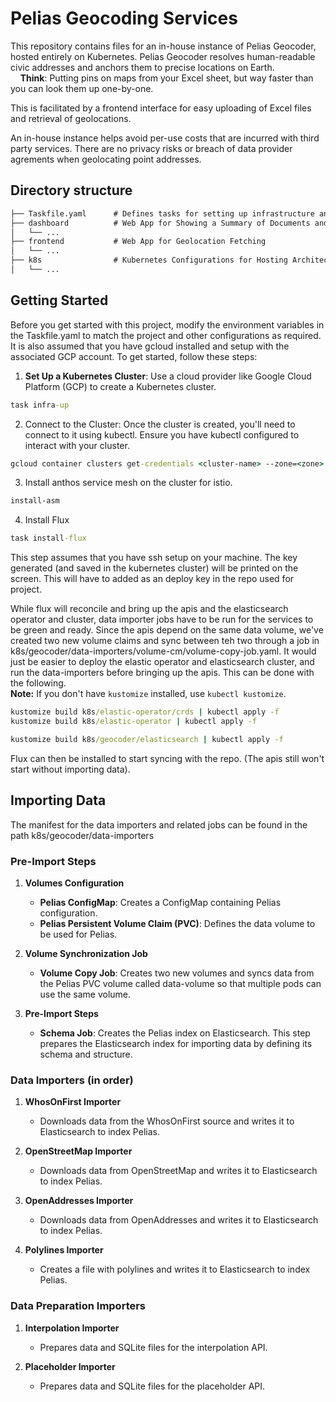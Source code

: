 # Pelias Geocoding Services

This repository contains files for an in-house instance of Pelias Geocoder, hosted entirely on Kubernetes. Pelias Geocoder resolves human-readable civic addresses and anchors them to precise locations on Earth.  
&nbsp;&nbsp;&nbsp;&nbsp;**Think**: Putting pins on maps from your Excel sheet, but way faster than you can look them up one-by-one.  

This is facilitated by a frontend interface for easy uploading of Excel files and retrieval of geolocations.

An in-house instance helps avoid per-use costs that are incurred with third party services. There are no privacy risks or breach of data provider agrements when geolocating point addresses. 

## Directory structure

```cmd
├── Taskfile.yaml      # Defines tasks for setting up infrastructure and configuring services
├── dashboard          # Web App for Showing a Summary of Documents and Elasticsearch (ES) Cluster Details, Including Status
│   └── ...
├── frontend           # Web App for Geolocation Fetching
│   └── ...
├── k8s                # Kubernetes Configurations for Hosting Architecture and Data Importing
│   └── ...
```

## Getting Started

Before you get started with this project, modify the environment variables in the Taskfile.yaml to match the project and other configurations as required. It is also assumed that you have gcloud installed and setup with the associated GCP account. 
To get started, follow these steps:

1. **Set Up a Kubernetes Cluster**: Use a cloud provider like Google Cloud Platform (GCP) to create a Kubernetes cluster.   
```cmd
task infra-up
```

2. Connect to the Cluster: Once the cluster is created, you'll need to connect to it using kubectl. Ensure you have kubectl configured to interact with your cluster.

```cmd
gcloud container clusters get-credentials <cluster-name> --zone=<zone>
```

3. Install anthos service mesh on the cluster for istio. 
```cmd
install-asm
```

4. Install Flux  
```cmd 
task install-flux
```  
This step assumes that you have ssh setup on your machine. The key generated (and saved in the kubernetes cluster) will be printed on the screen. This will have to added as an deploy key in the repo used for project.

While flux will reconcile and bring up the apis and the elasticsearch operator and cluster, data importer jobs have to be run for the services to be green and ready. Since the apis depend on the same data volume, we've created two new volume claims and sync between teh two through a job in k8s/geocoder/data-importers/volume-cm/volume-copy-job.yaml. It would just be easier to deploy the elastic operator and elasticsearch cluster, and run the data-importers before bringing up the apis. This can be done with the following.  
**Note:** If you don't have ```kustomize``` installed, use ```kubectl kustomize```. 

```cmd
kustomize build k8s/elastic-operator/crds | kubectl apply -f
kustomize build k8s/elastic-operator | kubectl apply -f

kustomize build k8s/geocoder/elasticsearch | kubectl apply -f
```

Flux can then be installed to start syncing with the repo. (The apis still won't start without importing data).

## Importing Data

The manifest for the data importers and related jobs can be found in the path k8s/geocoder/data-importers

### Pre-Import Steps

1. **Volumes Configuration**
   - **Pelias ConfigMap**: Creates a ConfigMap containing Pelias configuration.
   - **Pelias Persistent Volume Claim (PVC)**: Defines the data volume to be used for Pelias.

2. **Volume Synchronization Job**
   - **Volume Copy Job**: Creates two new volumes and syncs data from the Pelias PVC volume called data-volume so that multiple pods can use the same volume.

3. **Pre-Import Steps**
   - **Schema Job**: Creates the Pelias index on Elasticsearch. This step prepares the Elasticsearch index for importing data by defining its schema and structure.

### Data Importers (in order)

1. **WhosOnFirst Importer**
   - Downloads data from the WhosOnFirst source and writes it to Elasticsearch to index Pelias.

2. **OpenStreetMap Importer**
   - Downloads data from OpenStreetMap and writes it to Elasticsearch to index Pelias.

3. **OpenAddresses Importer**
   - Downloads data from OpenAddresses and writes it to Elasticsearch to index Pelias.

4. **Polylines Importer**
   - Creates a file with polylines and writes it to Elasticsearch to index Pelias.

### Data Preparation Importers

1. **Interpolation Importer**
   - Prepares data and SQLite files for the interpolation API.

2. **Placeholder Importer**
   - Prepares data and SQLite files for the placeholder API.
